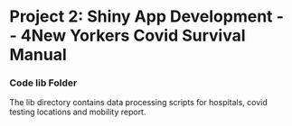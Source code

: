 # Project 2: Shiny App Development - - 4New Yorkers Covid Survival Manual

### Code lib Folder

The lib directory contains data processing scripts for hospitals, covid testing locations and mobility report. 
